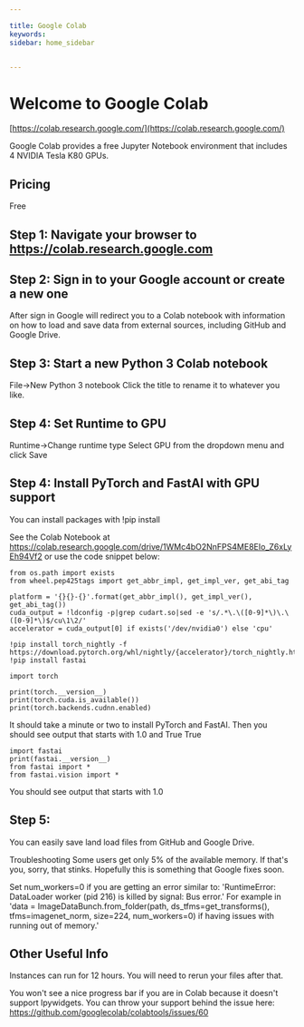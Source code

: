 ```yaml
---

title: Google Colab
keywords: 
sidebar: home_sidebar


---
```

# Welcome to Google Colab

[https://colab.research.google.com/](https://colab.research.google.com/)

Google Colab provides a free Jupyter Notebook environment that includes 4 NVIDIA Tesla K80 GPUs. 

## Pricing
Free

## Step 1: Navigate your browser to https://colab.research.google.com


## Step 2: Sign in to your Google account or create a new one 

After sign in Google will redirect you to a Colab notebook with information on how to load and save data from external sources, including GitHub and Google Drive.

## Step 3: Start a new Python 3 Colab notebook 
File->New Python 3 notebook
Click the title to rename it to whatever you like.

## Step 4: Set Runtime to GPU
Runtime->Change runtime type
Select GPU from the dropdown menu and click Save

## Step 4: Install PyTorch and FastAI with GPU support
You can install packages with !pip install

See the Colab Notebook at https://colab.research.google.com/drive/1WMc4bO2NnFPS4ME8EIo_Z6xLyEh94Vf2 or use the code snippet below:

```
from os.path import exists
from wheel.pep425tags import get_abbr_impl, get_impl_ver, get_abi_tag

platform = '{}{}-{}'.format(get_abbr_impl(), get_impl_ver(), get_abi_tag())
cuda_output = !ldconfig -p|grep cudart.so|sed -e 's/.*\.\([0-9]*\)\.\([0-9]*\)$/cu\1\2/'
accelerator = cuda_output[0] if exists('/dev/nvidia0') else 'cpu'

!pip install torch_nightly -f https://download.pytorch.org/whl/nightly/{accelerator}/torch_nightly.html
!pip install fastai

import torch

print(torch.__version__)
print(torch.cuda.is_available())
print(torch.backends.cudnn.enabled)
```

It should take a minute or two to install PyTorch and FastAI. Then you should see output that starts with 1.0 and True True

```
import fastai
print(fastai.__version__)
from fastai import *
from fastai.vision import *
```

You should see output that starts with 1.0


## Step 5: 
You can easily save land load files from GitHub and Google Drive.

Troubleshooting
Some users get only 5% of the available memory. If that's you, sorry, that stinks. Hopefully this is something that Google fixes soon.

Set num_workers=0 if you are getting an error similar to: 'RuntimeError: DataLoader worker (pid 216) is killed by signal: Bus error.' 
For example in 'data = ImageDataBunch.from_folder(path, ds_tfms=get_transforms(), tfms=imagenet_norm, size=224, num_workers=0) if having issues with running out of memory.'

## Other Useful Info

Instances can run for 12 hours. You will need to rerun your files after that. 

You won't see a nice progress bar if you are in Colab because it doesn't support Ipywidgets. You can throw your support behind the issue here: https://github.com/googlecolab/colabtools/issues/60
